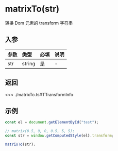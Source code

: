 # matrixTo(str)

转换 Dom 元素的 transform 字符串

## 入参

| 参数 | 类型   | 必填 | 说明 |
| :--- | :----- | :--- | :--- |
| str  | string | 是   | -    |

## 返回

<<< ./matrixTo.ts#TTransformInfo

## 示例

```ts
const el = document.getElementById("test");

// matrix(0.5, 0, 0, 0.5, 5, 5);
const str = window.getComputedStyle(el).transform;

matrixTo(str);
```
